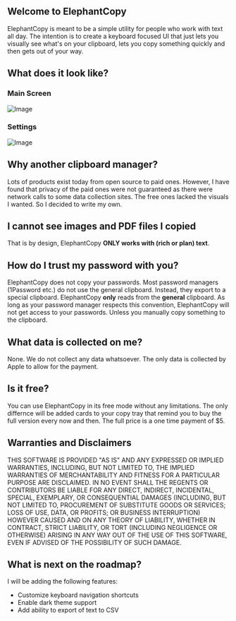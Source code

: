 ## Welcome to ElephantCopy

ElephantCopy is meant to be a simple utility for people who work with text all day. The intention is to create a keyboard focused UI that just lets you visually see what's on your clipboard, lets you copy something quickly and then gets out of your way. 

## What does it look like?

### Main Screen
![Image](../blob/master/mainScreen.png?raw=true)

### Settings
![Image](../blob/master/preferences.png?raw=true)

## Why another clipboard manager?

Lots of products exist today from open source to paid ones. However, I have found that privacy of the paid ones were not guaranteed as there were network calls to some data collection sites. The free ones lacked the visuals I wanted. So I decided to write my own. 

## I cannot see images and PDF files I copied

That is by design, ElephantCopy **ONLY works with (rich or plan) text**.

## How do I trust my password with you?

ElephantCopy does not copy your passwords. Most password managers (1Password etc.) do not use the general clipboard. Instead, they export to a special clipboard. ElephantCopy **only** reads from the **general** clipboard. As long as your password manager respects this convention, ElephantCopy will not get access to your passwords. Unless you manually copy something to the clipboard.

## What data is collected on me?

None. We do not collect any data whatsoever. The only data is collected by Apple to allow for the payment. 

## Is it free?

You can use ElephantCopy in its free mode without any limitations. The only differnce will be added cards to your copy tray that remind you to buy the full version every now and then. The full price is a one time payment of $5. 

## Warranties and Disclaimers
THIS SOFTWARE IS PROVIDED "AS IS" AND ANY EXPRESSED OR IMPLIED WARRANTIES, INCLUDING, BUT NOT LIMITED TO, THE IMPLIED WARRANTIES OF MERCHANTABILITY AND FITNESS FOR A PARTICULAR PURPOSE ARE DISCLAIMED. IN NO EVENT SHALL THE REGENTS OR CONTRIBUTORS BE LIABLE FOR ANY DIRECT, INDIRECT, INCIDENTAL, SPECIAL, EXEMPLARY, OR CONSEQUENTIAL DAMAGES (INCLUDING, BUT NOT LIMITED TO, PROCUREMENT OF SUBSTITUTE GOODS OR SERVICES; LOSS OF USE, DATA, OR PROFITS; OR BUSINESS INTERRUPTION)
HOWEVER CAUSED AND ON ANY THEORY OF LIABILITY, WHETHER IN CONTRACT, STRICT LIABILITY, OR TORT (INCLUDING NEGLIGENCE OR OTHERWISE) ARISING IN ANY WAY OUT OF THE USE OF THIS SOFTWARE, EVEN IF ADVISED OF THE POSSIBILITY OF SUCH DAMAGE.

## What is next on the roadmap?

I will be adding the following features: 
- Customize keyboard navigation shortcuts
- Enable dark theme support
- Add ability to export of text to CSV



